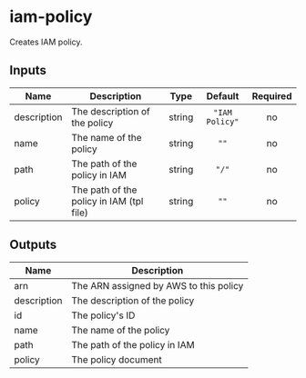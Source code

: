 # iam-policy

Creates IAM policy.

<!-- BEGINNING OF PRE-COMMIT-TERRAFORM DOCS HOOK -->
## Inputs

| Name | Description | Type | Default | Required |
|------|-------------|:----:|:-----:|:-----:|
| description | The description of the policy | string | `"IAM Policy"` | no |
| name | The name of the policy | string | `""` | no |
| path | The path of the policy in IAM | string | `"/"` | no |
| policy | The path of the policy in IAM \(tpl file\) | string | `""` | no |

## Outputs

| Name | Description |
|------|-------------|
| arn | The ARN assigned by AWS to this policy |
| description | The description of the policy |
| id | The policy's ID |
| name | The name of the policy |
| path | The path of the policy in IAM |
| policy | The policy document |

<!-- END OF PRE-COMMIT-TERRAFORM DOCS HOOK -->
